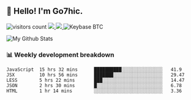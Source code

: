 ## 👋 Hello! I'm Go7hic.

 ![visitors count](https://visitors-by-url-pls-dont-use-this-in-your-repo.vercel.app/Go7hic-github-readme)
 <a href="https://twitter.com/Go7hic">
    <img src="https://img.shields.io/badge/-@Go7hic-1ca0f1?style=flat-square&labelColor=1ca0f1&logo=twitter&logoColor=white&link=https://twitter.com/Go7hic">
   <a/>
   <a href="mailto:gtfx0209@gmail.com">
    <img src="https://img.shields.io/badge/-gtfx0209@gmail.com-c14438?style=flat-square&logo=Gmail&logoColor=white&link=mailto:gtfx0209@gmail.com">
   <a/>
    ![Keybase BTC](https://img.shields.io/keybase/btc/Go7hic)
 <!--
🔭 I’m currently working
🌱 I’m currently learning
💬 Ask me about 
📫 How to reach me: 
⚡ Fun fact: 
-->

![My Github Stats](https://github-readme-stats.vercel.app/api?username=Go7hic&show_icons=true&count_private=true)



### 📊 Weekly development breakdown
<!--START_SECTION:waka-->
```text
JavaScript  15 hrs 32 mins      ██████████░░░░░░░░░░░░░░░   41.9 
JSX         10 hrs 56 mins      ███████░░░░░░░░░░░░░░░░░░   29.47 
LESS        5 hrs 22 mins       ███░░░░░░░░░░░░░░░░░░░░░░   14.47 
JSON        2 hrs 30 mins       █░░░░░░░░░░░░░░░░░░░░░░░░   6.78 
HTML        1 hr 14 mins        ░░░░░░░░░░░░░░░░░░░░░░░░░   3.36
```
<!--END_SECTION:waka-->

